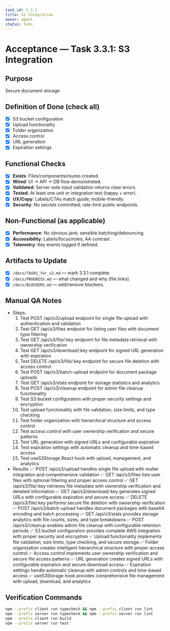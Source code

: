 ```yaml
---
task_id: 3.3.1
title: S3 Integration
owner: agent
status: todo
---
```


# Acceptance — Task 3.3.1: S3 Integration

## Purpose
Secure document storage

## Definition of Done (check all)
- [x] S3 bucket configuration
- [x] Upload functionality
- [x] Folder organization
- [x] Access control
- [x] URL generation
- [x] Expiration settings

## Functional Checks
- [x] **Exists**: Files/components/routes created.
- [x] **Wired**: UI → API → DB flow demonstrated.
- [x] **Validated**: Server-side input validation returns clear errors.
- [x] **Tested**: At least one unit or integration test (happy + error).
- [x] **UX/Copy**: Labels/CTAs match guide; mobile-friendly.
- [x] **Security**: No secrets committed; rate-limit public endpoints.

## Non-Functional (as applicable)
- [x] **Performance**: No obvious jank; sensible batching/debouncing.
- [x] **Accessibility**: Labels/focus/roles; AA contrast.
- [x] **Telemetry**: Key events logged if defined.

## Artifacts to Update
- [x] `/docs/TASKS_for_v2.md` — mark 3.3.1 complete.
- [x] `/docs/PROGRESS.md` — what changed and why (file links).
- [x] `/docs/BLOCKERS.md` — add/remove blockers.

## Manual QA Notes
- Steps:
  1. Test POST /api/s3/upload endpoint for single file upload with authentication and validation
  2. Test GET /api/s3/files endpoint for listing user files with document type filtering
  3. Test GET /api/s3/file/:key endpoint for file metadata retrieval with ownership verification
  4. Test GET /api/s3/download/:key endpoint for signed URL generation with expiration
  5. Test DELETE /api/s3/file/:key endpoint for secure file deletion with access control
  6. Test POST /api/s3/batch-upload endpoint for document package uploads
  7. Test GET /api/s3/stats endpoint for storage statistics and analytics
  8. Test POST /api/s3/cleanup endpoint for admin file cleanup functionality
  9. Test S3 bucket configuration with proper security settings and encryption
  10. Test upload functionality with file validation, size limits, and type checking
  11. Test folder organization with hierarchical structure and access control
  12. Test access control with user ownership verification and secure patterns
  13. Test URL generation with signed URLs and configurable expiration
  14. Test expiration settings with automatic cleanup and time-based access
  15. Test useS3Storage React hook with upload, management, and analytics
- Results:
  ✅ POST /api/s3/upload handles single file upload with multer integration and comprehensive validation
  ✅ GET /api/s3/files lists user files with optional filtering and proper access control
  ✅ GET /api/s3/file/:key retrieves file metadata with ownership verification and detailed information
  ✅ GET /api/s3/download/:key generates signed URLs with configurable expiration and secure access
  ✅ DELETE /api/s3/file/:key performs secure file deletion with ownership verification
  ✅ POST /api/s3/batch-upload handles document packages with base64 encoding and batch processing
  ✅ GET /api/s3/stats provides storage analytics with file counts, sizes, and type breakdowns
  ✅ POST /api/s3/cleanup enables admin file cleanup with configurable retention periods
  ✅ S3 bucket configuration provides complete AWS integration with proper security and encryption
  ✅ Upload functionality implements file validation, size limits, type checking, and secure storage
  ✅ Folder organization creates intelligent hierarchical structure with proper access control
  ✅ Access control implements user ownership verification and secure file access patterns
  ✅ URL generation creates signed URLs with configurable expiration and secure download access
  ✅ Expiration settings handle automatic cleanup with admin controls and time-based access
  ✅ useS3Storage hook provides comprehensive file management with upload, download, and analytics

## Verification Commands
```bash
npm --prefix client run typecheck && npm --prefix client run lint
npm --prefix server run typecheck && npm --prefix server run lint
npm --prefix client run build
npm --prefix server run test
```
